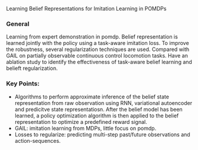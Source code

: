 Learning Belief Representations for Imitation Learning in POMDPs

### General
Learning from expert demonstration in pomdp. Belief representation is learned jointly with the policy using a task-aware imitation loss. To improve the robustness, several regularization techniques are used. Compared with GAIL on partially observable continuous control locomotion tasks. Have an ablation study to identify the effectiveness of task-aware belief learning and belieft regularization. 

### Key Points:
- Algorithms to perform approximate inference of the belief state representation from raw observation using RNN, variational autoencoder and predicitve state representatiosn. After the belief model has been learned, a policy optimization algorithm is then applied to the belief representation to optimize a predefined reward signal. 
- GAIL: imitation learning from MDPs, little focus on pomdp. 
- Losses to regularize: predicting multi-step past/future observations and action-sequences. 
